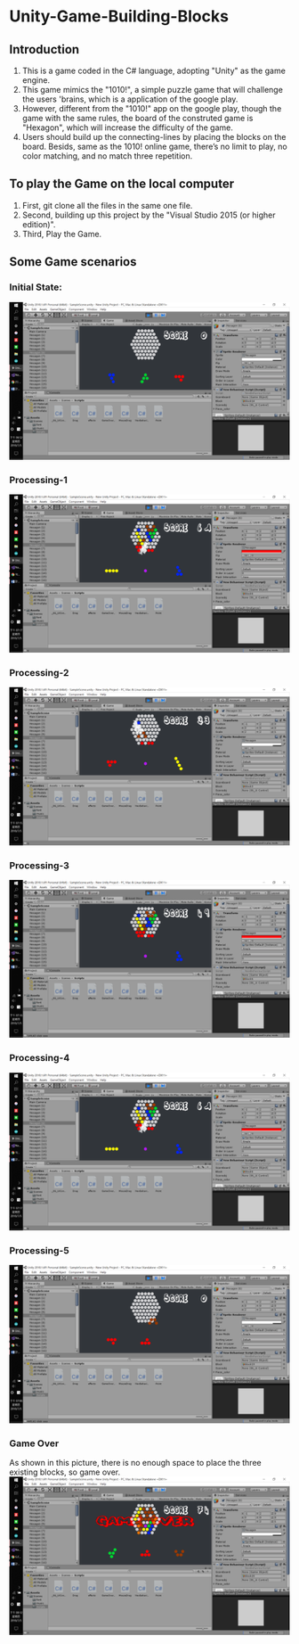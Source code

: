 # Unity-Game-Building-Blocks

## Introduction
1. This is a game coded in the C# language, adopting "Unity" as the game engine.
1. This game mimics the "1010!", a simple puzzle game that will challenge the users 'brains, which is a application of the google play.
1. However, different from the "1010!" app on the google play, though the game with the same rules, the board of the construted game is "Hexagon", which will increase the difficulty of the game.
1. Users should build up the connecting-lines by placing the blocks on the board. Besids, same as the 1010! online game, there’s no limit to play, no color matching, and no match three repetition.

## To play the Game on the local computer
1. First, git clone all the files in the same one file.
1. Second, building up this project by the "Visual Studio 2015 (or higher edition)".
1. Third, Play the Game.


## Some Game scenarios

### Initial State:
![image](https://github.com/Yi-Huaaa/Unity-Game-Building-Blocks/blob/master/Game%20scenarios/Game%20scenarios_0.png)
### Processing-1
![image](https://github.com/Yi-Huaaa/Unity-Game-Building-Blocks/blob/master/Game%20scenarios/Game%20scenarios_4.png)
### Processing-2
![image](https://github.com/Yi-Huaaa/Unity-Game-Building-Blocks/blob/master/Game%20scenarios/Game%20scenarios_1.png)
### Processing-3
![image](https://github.com/Yi-Huaaa/Unity-Game-Building-Blocks/blob/master/Game%20scenarios/Game%20scenarios_3.png)
### Processing-4
![image](https://github.com/Yi-Huaaa/Unity-Game-Building-Blocks/blob/master/Game%20scenarios/Game%20scenarios_2.png)
### Processing-5
![image](https://github.com/Yi-Huaaa/Unity-Game-Building-Blocks/blob/master/Game%20scenarios/Game%20scenarios_5.png)


### Game Over
As shown in this picture, there is no enough space to place the three existing blocks, so game over.
![image](https://github.com/Yi-Huaaa/Unity-Game-Building-Blocks/blob/master/Game%20scenarios/Game%20scenarios_gameover.png)
